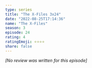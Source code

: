 ```yaml
---
type: series
title: "The X-Files 3x24"
date: "2022-08-25T17:14:36"
name: "The X-Files"
season: 3
episode: 24
rating: 4
ratingEmoji: ⭐️⭐️⭐️⭐️
share: false
---
```


*[No review was written for this episode]*
